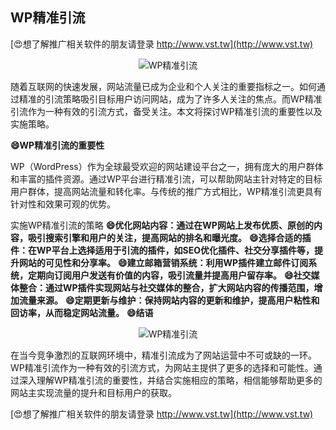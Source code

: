 ## **WP精准引流**

[😍想了解推广相关软件的朋友请登录 http://www.vst.tw](http://www.vst.tw)

 <center><img src="https://vst.tw/MP4/tuiguang/png/1.png" alt="WP精准引流"></center>

随着互联网的快速发展，网站流量已成为企业和个人关注的重要指标之一。如何通过精准的引流策略吸引目标用户访问网站，成为了许多人关注的焦点。而WP精准引流作为一种有效的引流方式，备受关注。本文将探讨WP精准引流的重要性以及实施策略。

**😄WP精准引流的重要性**

WP（WordPress）作为全球最受欢迎的网站建设平台之一，拥有庞大的用户群体和丰富的插件资源。通过WP平台进行精准引流，可以帮助网站主针对特定的目标用户群体，提高网站流量和转化率。与传统的推广方式相比，WP精准引流更具有针对性和效果可观的优势。

实施WP精准引流的策略
**😄优化网站内容：通过在WP网站上发布优质、原创的内容，吸引搜索引擎和用户的关注，提高网站的排名和曝光度。**
**😄选择合适的插件：在WP平台上选择适用于引流的插件，如SEO优化插件、社交分享插件等，提升网站的可见性和分享率。**
**😄建立邮箱营销系统：利用WP插件建立邮件订阅系统，定期向订阅用户发送有价值的内容，吸引流量并提高用户留存率。**
**😄社交媒体整合：通过WP插件实现网站与社交媒体的整合，扩大网站内容的传播范围，增加流量来源。**
**😄定期更新与维护：保持网站内容的更新和维护，提高用户粘性和回访率，从而稳定网站流量。**
**😄结语**

 <center><img src="https://vst.tw/MP4/tuiguang/png/5.png" alt="WP精准引流"></center>

在当今竞争激烈的互联网环境中，精准引流成为了网站运营中不可或缺的一环。WP精准引流作为一种有效的引流方式，为网站主提供了更多的选择和可能性。通过深入理解WP精准引流的重要性，并结合实施相应的策略，相信能够帮助更多的网站主实现流量的提升和目标用户的获取。

[😍想了解推广相关软件的朋友请登录 http://www.vst.tw](http://www.vst.tw)




